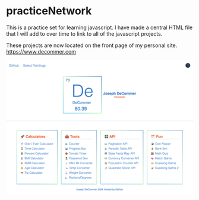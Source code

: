 # practiceNetwork

This is a practice set for learning javascript. 
I have made a central HTML file that I will add to over time 
to link to all of the javascript projects.

These projects are now located on the front page of my personal site. https://www.decommer.com

![image of site](./assets/img/siteImg.png)
